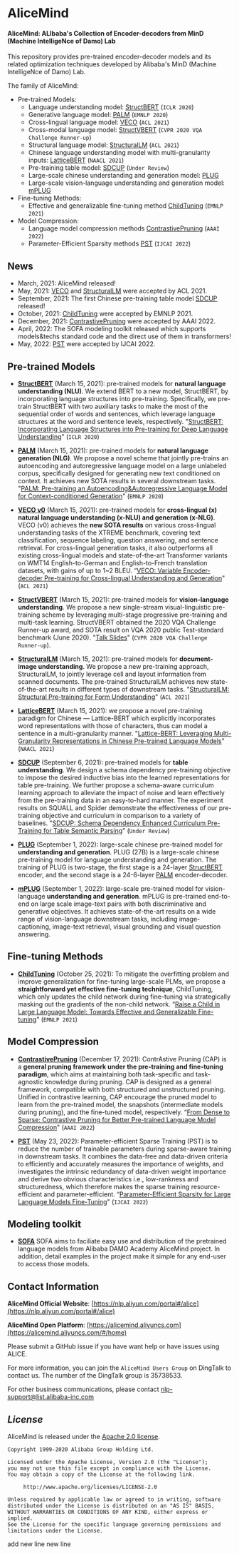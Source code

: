 # AliceMind
#### AliceMind: ALIbaba's Collection of Encoder-decoders from MinD (Machine IntelligeNce of Damo) Lab
This repository provides pre-trained encoder-decoder models and its related optimization techniques developed by Alibaba's MinD (Machine IntelligeNce of Damo) Lab.

The family of AliceMind:
* Pre-trained Models:
     * Language understanding model: [StructBERT](https://github.com/alibaba/AliceMind/tree/main/StructBERT) (```ICLR 2020```)
     * Generative language model: [PALM](https://github.com/alibaba/AliceMind/tree/main/PALM) (```EMNLP 2020```)
     * Cross-lingual language model: [VECO](https://github.com/alibaba/AliceMind/tree/main/VECO) (```ACL 2021```)
     * Cross-modal language model: [StructVBERT](https://github.com/alibaba/AliceMind/tree/main/StructVBERT) (```CVPR 2020 VQA Challenge Runner-up```)
     * Structural language model: [StructuralLM](https://github.com/alibaba/AliceMind/tree/main/StructuralLM) (```ACL 2021```)
     * Chinese language understanding model with multi-granularity inputs: [LatticeBERT](https://github.com/alibaba/AliceMind/tree/main/LatticeBERT) (```NAACL 2021```)
     * Pre-training table model: [SDCUP](https://github.com/alibaba/AliceMind/tree/main/SDCUP) (```Under Review```)
     * Large-scale chinese understanding and generation model: [PLUG](https://github.com/alibaba/AliceMind/tree/main/PLUG)
     * Large-scale vision-language understanding and generation model: [mPLUG](https://github.com/alibaba/AliceMind/tree/main/mPLUG)
* Fine-tuning Methods:
     * Effective and generalizable fine-tuning method [ChildTuning](https://github.com/alibaba/AliceMind/tree/main/ChildTuning) (```EMNLP 2021```)
* Model Compression:
     * Language model compression methods [ContrastivePruning](https://github.com/alibaba/AliceMind/tree/main/ContrastivePruning) (```AAAI 2022```)
     * Parameter-Efficient Sparsity methods [PST](https://github.com/alibaba/AliceMind/tree/main/S4/PST) (```IJCAI 2022```)

## News
- March, 2021: AliceMind released!
- May, 2021: [VECO](https://arxiv.org/abs/2010.16046) and [StructuralLM](https://arxiv.org/abs/2105.11210) were accepted by ACL 2021.
- September, 2021: The first Chinese pre-training table model [SDCUP](https://arxiv.org/abs/2103.04399) released!
- October, 2021: [ChildTuning](https://arxiv.org/abs/2109.05687) were accepted by EMNLP 2021.
- December, 2021: [ContrastivePruning](https://github.com/alibaba/AliceMind/tree/main/ContrastivePruning) were accepted by AAAI 2022.
- April, 2022: The SOFA modeling toolkit released which supports models&techs standard code and the direct use of them in transformers!
- May, 2022: [PST](https://arxiv.org/abs/2205.11005) were accepted by IJCAI 2022.

## Pre-trained Models
- [**StructBERT**](StructBERT) (March 15, 2021): pre-trained models for **natural language understanding (NLU)**. We extend BERT to a new model, StructBERT, by incorporating language structures into pre-training. Specifically, we pre-train StructBERT with two auxiliary tasks to make the most of the sequential order of words and sentences, which leverage language structures at the word and sentence levels, respectively. "[StructBERT: Incorporating Language Structures into Pre-training for Deep Language Understanding](https://arxiv.org/abs/1908.04577)" (```ICLR 2020```)

- [**PALM**](PALM) (March 15, 2021): pre-trained models for **natural language generation (NLG)**. We propose a novel scheme that jointly pre-trains an autoencoding and autoregressive language model on a large unlabeled corpus, specifically designed for generating new text conditioned on context. It achieves new SOTA results in several downstream tasks. "[PALM: Pre-training an Autoencoding&Autoregressive Language Model for Context-conditioned Generation](https://arxiv.org/abs/2004.07159)" (```EMNLP 2020```)

- [**VECO v0**](VECO) (March 15, 2021): pre-trained models for **cross-lingual (x) natural language understanding (x-NLU) and generation (x-NLG)**. VECO (v0) achieves the **new SOTA results** on various cross-lingual understanding tasks of the XTREME benchmark, covering text classification, sequence labeling, question answering, and sentence retrieval.  For cross-lingual generation tasks, it also outperforms all existing cross-lingual models and state-of-the-art Transformer variants on WMT14 English-to-German and English-to-French translation datasets, with gains of up to 1~2 BLEU. “[VECO: Variable Encoder-decoder Pre-training for Cross-lingual Understanding and Generation](https://arxiv.org/abs/2010.16046)" (```ACL 2021```)

- [**StructVBERT**](StructVBERT) (March 15, 2021): pre-trained models for **vision-language understanding**. We propose a new single-stream visual-linguistic pre-training scheme by leveraging multi-stage progressive pre-training and multi-task learning. StructVBERT obtained the 2020 VQA Challenge Runner-up award, and SOTA result on VQA 2020 public Test-standard benchmark (June 2020). "[Talk Slides](StructVBERT/StructVBERT-talk.pdf)" (```CVPR 2020 VQA Challenge Runner-up```).

- [**StructuralLM**](StructuralLM) (March 15, 2021): pre-trained models for **document-image understanding**. We propose a new pre-training approach, StructuralLM, to jointly leverage cell and layout information from scanned documents. The pre-trained StructuralLM achieves new state-of-the-art results in different types of downstream tasks. "[StructuralLM: Structural Pre-training for Form Understanding](https://arxiv.org/abs/2105.11210)" (```ACL 2021```)
- [**LatticeBERT**](LatticeBERT) (March 15, 2021): we propose a novel pre-training paradigm for Chinese — Lattice-BERT which explicitly incorporates word representations with those of characters, thus can model a sentence in a multi-granularity manner. "[Lattice-BERT: Leveraging Multi-Granularity Representations in Chinese Pre-trained Language Models](https://arxiv.org/abs/2104.07204)" (`NAACL 2021`)

- [**SDCUP**](SDCUP) (September 6, 2021): pre-trained models for **table understanding**. We design a schema dependency pre-training objective to impose the desired inductive bias into the learned representations for table pre-training. We further propose a schema-aware curriculum learning approach to alleviate the impact of noise and learn effectively from the pre-training data in an easy-to-hard manner. The experiment results on SQUALL and Spider demonstrate the effectiveness of our pre-training objective and curriculum in comparison to a variety of baselines. "[SDCUP: Schema Dependency Enhanced Curriculum Pre-Training for Table Semantic Parsing]()" (```Under Review```) 

- [**PLUG**](PLUG) (September 1, 2022): large-scale chinese pre-trained model for **understanding and generation**. PLUG (27B) is a large-scale chinese pre-training model for language understanding and generation. The training of PLUG is two-stage, the first stage is a 24-layer [StructBERT](https://arxiv.org/abs/1908.04577) encoder, and the second stage is a 24-6-layer [PALM](https://arxiv.org/pdf/2004.07159.pdf?fbclid=IwAR0BNl1IzR5bhcuEbyfNw2UN7MApHFoFP3BN40FKkW8x3bqolK_HilU293I) encoder-decoder.

- [**mPLUG**](mPLUG) (September 1, 2022): large-scale pre-trained model for vision-language **understanding and generation**. mPLUG is pre-trained end-to-end on large scale image-text pairs with both discriminative and generative objectives. It achieves state-of-the-art results on a wide range of vision-language downstream tasks, including image-captioning, image-text retrieval, visual grounding and visual question answering. 

## Fine-tuning Methods
- [**ChildTuning**](ChildTuning) (October 25, 2021): To mitigate the overfitting problem and improve generalization for fine-tuning large-scale PLMs, we
propose a **straightforward yet effective fine-tuning technique**, ChildTuning, which only updates the child network during fine-tuning via strategically masking out the gradients of the non-child network. “[Raise a Child in Large Language Model: Towards Effective and Generalizable Fine-tuning](https://arxiv.org/abs/2109.05687)" (```EMNLP 2021```)

## Model Compression
- [**ContrastivePruning**](ContrastivePruning) (December 17, 2021): 
ContrAstive Pruning (CAP) is a **general pruning framework under the pre-training and fine-tuning paradigm**, which aims at maintaining both task-specific and task-agnostic knowledge during pruning. CAP is designed as a general framework, compatible with both structured and unstructured pruning. Unified in contrastive learning, CAP encourage the pruned model to learn from the pre-trained model, the snapshots (intermediate models during pruning), and the fine-tuned model, respectively. “[From Dense to Sparse: Contrastive Pruning for Better Pre-trained Language Model Compression](https://arxiv.org/abs/2112.07198)" (```AAAI 2022```)

- [**PST**](S4/PST) (May 23, 2022): 
Parameter-efficient Sparse Training (PST) is to reduce the number of trainable parameters during sparse-aware training in downstream tasks. It combines the data-free and data-driven criteria to efficiently and accurately measures the importance of weights, and investigates the intrinsic redundancy of data-driven weight importance and derive two obvious characteristics i.e., low-rankness and structuredness, which therefore makes the sparse training resource-efficient and parameter-efficient. “[Parameter-Efficient Sparsity for Large Language Models Fine-Tuning](https://arxiv.org/abs/2205.11005)" (```IJCAI 2022```)

## Modeling toolkit
- [**SOFA**](SOFA/README.md) SOFA aims to faciliate easy use and distribution of the pretrained language models from Alibaba DAMO Academy AliceMind project. 
In addition, detail examples in the project make it simple for any end-user to access those models.

## Contact Information
**AliceMind Official Website**: [https://nlp.aliyun.com/portal#/alice](https://nlp.aliyun.com/portal#/alice) 

**AliceMind Open Platform**: [https://alicemind.aliyuncs.com](https://alicemind.aliyuncs.com/#/home)

Please submit a GitHub issue if you have want help or have issues using ALICE.

For more information, you can join the ``AliceMind Users Group`` on DingTalk to contact us. The number of the DingTalk group is 35738533.

For other business communications, please contact nlp-support@list.alibaba-inc.com


## *License*

AliceMind is released under the [Apache 2.0 license](LICENSE).

```
Copyright 1999-2020 Alibaba Group Holding Ltd.

Licensed under the Apache License, Version 2.0 (the "License");
you may not use this file except in compliance with the License.
You may obtain a copy of the License at the following link.

     http://www.apache.org/licenses/LICENSE-2.0

Unless required by applicable law or agreed to in writing, software
distributed under the License is distributed on an "AS IS" BASIS,
WITHOUT WARRANTIES OR CONDITIONS OF ANY KIND, either express or implied.
See the License for the specific language governing permissions and
limitations under the License.
```

add new line
new line
